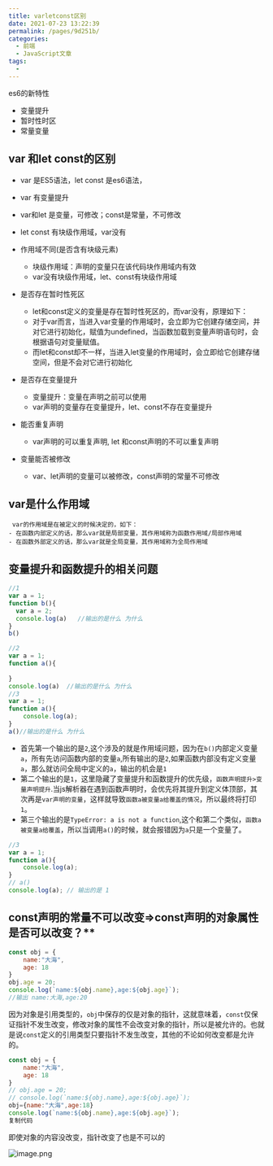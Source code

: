```yaml
---
title: varletconst区别
date: 2021-07-23 13:22:39
permalink: /pages/9d251b/
categories:
  - 前端
  - JavaScript文章
tags:
  - 
---
```

es6的新特性
- 变量提升
- 暂时性时区
- 常量变量
<!-- more -->
## var 和let const的区别
- var 是ES5语法，let const 是es6语法，

-  var 有变量提升

- var和let 是变量，可修改；const是常量，不可修改

- let const 有块级作用域，var没有

- 作用域不同(是否含有块级元素)
  - 块级作用域：声明的变量只在该代码块作用域内有效
  - var没有块级作用域，let、const有块级作用域
- 是否存在暂时性死区
  - let和const定义的变量是存在暂时性死区的，而var没有，原理如下：
  - 对于var而言，当进入var变量的作用域时，会立即为它创建存储空间，并对它进行初始化，赋值为undefined，当函数加载到变量声明语句时，会根据语句对变量赋值。
  - 而let和const却不一样，当进入let变量的作用域时，会立即给它创建存储空间，但是不会对它进行初始化
- 是否存在变量提升
  - 变量提升：变量在声明之前可以使用
  - var声明的变量存在变量提升，let、const不存在变量提升
- 能否重复声明
  - var声明的可以重复声明, let 和const声明的不可以重复声明
- 变量能否被修改
  - var、let声明的变量可以被修改，const声明的常量不可修改

## var是什么作用域

```
 var的作用域是在被定义的时候决定的，如下：
- 在函数内部定义的话，那么var就是局部变量，其作用域称为函数作用域/局部作用域
- 在函数外部定义的话，那么var就是全局变量，其作用域称为全局作用域
```

## 变量提升和函数提升的相关问题

```js
//1
var a = 1;
function b(){
  var a = 2;
  console.log(a)   //输出的是什么 为什么
}
b()

//2
var a = 1; 
function a(){
	
}
console.log(a)  //输出的是什么 为什么
//3
var a = 1;
function a(){
	console.log(a);
}
a()//输出的是什么 为什么
```

- 首先第一个输出的是`2`,这个涉及的就是作用域问题，因为在`b()`内部定义变量`a`，所有先访问函数内部的变量`a`,所有输出的是`2`,如果函数内部没有定义变量`a`，那么就访问全局中定义的`a`，输出的机会是`1`
- 第二个输出的是`1`，这里隐藏了变量提升和函数提升的优先级，`函数声明提升>变量声明提升`.当js解析器在遇到函数声明时，会优先将其提升到定义体顶部，其次再是`var声明的变量`，这样就导致`函数a被变量a给覆盖的情况`，所以最终将打印`1`。
- 第三个输出的是`TypeError: a is not a function`,这个和第二个类似，`函数a被变量a给覆盖`，所以当调用`a()`的时候，就会报错因为`a`只是一个变量了。

```js
//3
var a = 1;
function a(){
	console.log(a);
}
// a()
console.log(a); // 输出的是 1
```

## const声明的常量不可以改变=>const声明的对象属性是否可以改变？**

```js
const obj = {
    name:"大海",
    age: 18
}
obj.age = 20;
console.log(`name:${obj.name},age:${obj.age}`); 
//输出 name:大海,age:20
```

因为对象是引用类型的，`obj`中保存的仅是对象的指针，这就意味着，`const`仅保证指针不发生改变，修改对象的属性不会改变对象的指针，所以是被允许的。也就是说`const`定义的引用类型只要指针不发生改变，其他的不论如何改变都是允许的。

```js
const obj = {
    name:"大海",
    age: 18
}
// obj.age = 20;
// console.log(`name:${obj.name},age:${obj.age}`);
obj={name:"大海",age:18}
console.log(`name:${obj.name},age:${obj.age}`);
复制代码
```

即使对象的内容没改变，指针改变了也是不可以的


![image.png](https://gitee.com/sheep101/typora-img-save/raw/master/img/20210723133855.png)